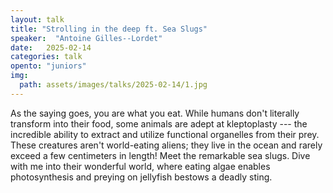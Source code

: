 ```yaml
---
layout: talk
title: "Strolling in the deep ft. Sea Slugs"
speaker:  "Antoine Gilles--Lordet"
date:   2025-02-14
categories: talk
opento: "juniors"
img:
  path: assets/images/talks/2025-02-14/1.jpg
---
```

As the saying goes, you are what you eat. While humans don't literally transform into their food, some animals are adept at kleptoplasty --- the incredible ability to extract and utilize functional organelles from their prey. These creatures aren't world-eating aliens; they live in the ocean and rarely exceed a few centimeters in length! Meet the remarkable sea slugs.
Dive with me into their wonderful world, where eating algae enables photosynthesis and preying on jellyfish bestows a deadly sting.
